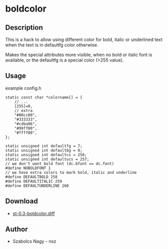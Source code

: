 boldcolor
=========

Description
-----------

This is a hack to allow using different color for bold, italic
or underlined text when the text is in defaultfg color otherwise.

Makes the special attributes more visible, when no bold or italic
font is available, or the defaultfg is a special color (>255 value).

Usage
-----

example config.h

	static const char *colorname[] = {
		// ...
		[255]=0,
		// extra
		"#00cc00",
		"#333333",
		"#cdba96",
		"#99ff00",
		"#ffff00",
	};

	static unsigned int defaultfg = 7;
	static unsigned int defaultbg = 0;
	static unsigned int defaultcs = 256;
	static unsigned int defaultucs = 257;
	// we don't want bold font (dc.bfont == dc.font)
	#define NOBOLDFONT 1
	// we have extra colors to mark bold, italic and underline
	#define DEFAULTBOLD 258
	#define DEFAULTITALIC 259
	#define DEFAULTUNDERLINE 260

Download
--------
* [st-0.3-boldcolor.diff][0]

[0]: st-0.3-boldcolor.diff

Author
------

 * Szabolcs Nagy - nsz
